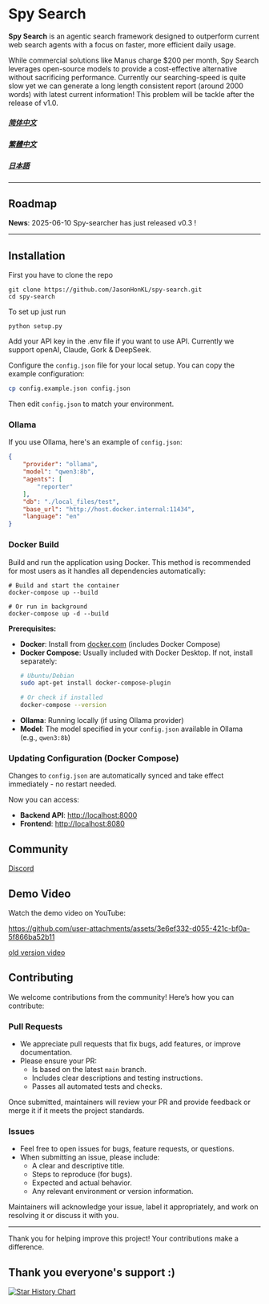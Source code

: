 # Spy Search

**Spy Search** is an agentic search framework designed to outperform current web search agents with a focus on faster, more efficient daily usage.

While commercial solutions like Manus charge $200 per month, Spy Search leverages open-source models to provide a cost-effective alternative without sacrificing performance.
Currently our searching-speed is quite slow yet we can generate a long length consistent report (around 2000 words) with latest current information! This problem will be tackle after the release of v1.0.

##### [简体中文](./docs/ch_simplify.md)
##### [繁體中文](./docs/ch_complex.md)
##### [日本語](./docs/jap.md)
---

## Roadmap
**News**: 2025-06-10 Spy-searcher has just released v0.3 !

---

## Installation
First you have to clone the repo
```shell
git clone https://github.com/JasonHonKL/spy-search.git
cd spy-search
```

To set up just run
```shell
python setup.py
```

Add your API key in the .env file if you want to use API. Currently we support openAI, Claude, Gork & DeepSeek.

Configure the `config.json` file for your local setup. You can copy the example configuration:

```bash
cp config.example.json config.json
```

Then edit `config.json` to match your environment.

### Ollama

If you use Ollama, here's an example of `config.json`:

```json
{
    "provider": "ollama",
    "model": "qwen3:8b",
    "agents": [
        "reporter"
    ],
    "db": "./local_files/test",
    "base_url": "http://host.docker.internal:11434",
    "language": "en"
}
```

### Docker Build

Build and run the application using Docker. This method is recommended for most users as it handles all dependencies automatically:

```shell
# Build and start the container
docker-compose up --build

# Or run in background
docker-compose up -d --build
```

**Prerequisites:**
- **Docker**: Install from [docker.com](https://www.docker.com/products/docker-desktop/) (includes Docker Compose)
- **Docker Compose**: Usually included with Docker Desktop. If not, install separately:
  ```bash
  # Ubuntu/Debian
  sudo apt-get install docker-compose-plugin

  # Or check if installed
  docker-compose --version
  ```
- **Ollama**: Running locally (if using Ollama provider)
- **Model**: The model specified in your `config.json` available in Ollama (e.g., `qwen3:8b`)

### Updating Configuration (Docker Compose)

Changes to `config.json` are automatically synced and take effect immediately - no restart needed.

Now you can access:
- **Backend API**: [http://localhost:8000](http://localhost:8000)
- **Frontend**: [http://localhost:8080](http://localhost:8080)

## Community
[Discord](https://discord.gg/rrsMgBdJJt)


## Demo Video

Watch the demo video on YouTube:


https://github.com/user-attachments/assets/3e6ef332-d055-421c-bf0a-5f866ba52b11




[old version video](https://www.youtube.com/watch?v=Dgb33BHtRwQ)

## Contributing

We welcome contributions from the community! Here’s how you can contribute:

### Pull Requests

- We appreciate pull requests that fix bugs, add features, or improve documentation.
- Please ensure your PR:
  - Is based on the latest `main` branch.
  - Includes clear descriptions and testing instructions.
  - Passes all automated tests and checks.

Once submitted, maintainers will review your PR and provide feedback or merge it if it meets the project standards.

### Issues

- Feel free to open issues for bugs, feature requests, or questions.
- When submitting an issue, please include:
  - A clear and descriptive title.
  - Steps to reproduce (for bugs).
  - Expected and actual behavior.
  - Any relevant environment or version information.

Maintainers will acknowledge your issue, label it appropriately, and work on resolving it or discuss it with you.

---

Thank you for helping improve this project! Your contributions make a difference.


## Thank you everyone's support :)
[![Star History Chart](https://api.star-history.com/svg?repos=JasonHonKL/spy-search&type=Date)](https://star-history.com/#JasonHonKL/spy-search&Date)
